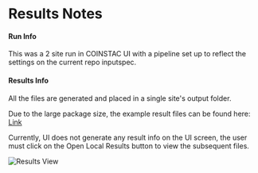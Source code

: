 # Results Notes

#### Run Info

This was a 2 site run in COINSTAC UI with a pipeline set up to reflect the settings on the current repo inputspec. 

#### Results Info

All the files are generated and placed in a single site's output folder.

Due to the large package size, the example result files can be found here: [Link](https://mygsu-my.sharepoint.com/:f:/g/personal/jromero7_gsu_edu/ErKMhKWTbMNGndqiCKu-Yt4BHHXa483C_-babGrFxMquhw?e=r8M4Tq "Link")

Currently, UI does not generate any result info on the UI screen, the user must click on the Open Local Results button to view the subsequent files.

![Results View](https://github.com/trendscenter/coinstac-enigma-sans/tree/master/test/results/results.png "Results View")

